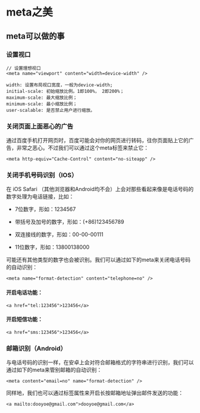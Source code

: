 # meta之美

## meta可以做的事

### 设置视口

```
// 设置理想视口
<meta name="viewport" content="width=device-width" /> 

width: 设置布局视口宽度，一般为device-width;
initial-scale: 初始缩放比例。1即100%， 2即200%；
maximum-scale: 最大缩放比例；
minimum-scale: 最小缩放比例；
user-scalable: 是否禁止用户进行缩放。
```

### 关闭页面上面恶心的广告

通过百度手机打开网页时，百度可能会对你的网页进行转码，往你页面贴上它的广告，非常之恶心。不过我们可以通过这个meta标签来禁止它：

```
<meta http-equiv="Cache-Control" content="no-siteapp" />
```

### 关闭手机号码识别（IOS）

在 iOS Safari （其他浏览器和Android均不会）上会对那些看起来像是电话号码的数字处理为电话链接，比如：

-	7位数字，形如：1234567

-	带括号及加号的数字，形如：(+86)123456789

-	双连接线的数字，形如：00-00-00111

-	11位数字，形如：13800138000

可能还有其他类型的数字也会被识别。我们可以通过如下的meta来关闭电话号码的自动识别：


```
<meta name="format-detection" content="telephone=no" />
```

#### 开启电话功能：

```
<a href="tel:123456">123456</a>
```

#### 开启短信功能：

```
<a href="sms:123456">123456</a>
```

### 邮箱识别（Android）

与电话号码的识别一样，在安卓上会对符合邮箱格式的字符串进行识别，我们可以通过如下的meta来管别邮箱的自动识别：

```
<meta content="email=no" name="format-detection" />
```

同样地，我们也可以通过标签属性来开启长按邮箱地址弹出邮件发送的功能：

```
<a mailto:dooyoe@gmail.com">dooyoe@gmail.com</a>
```

